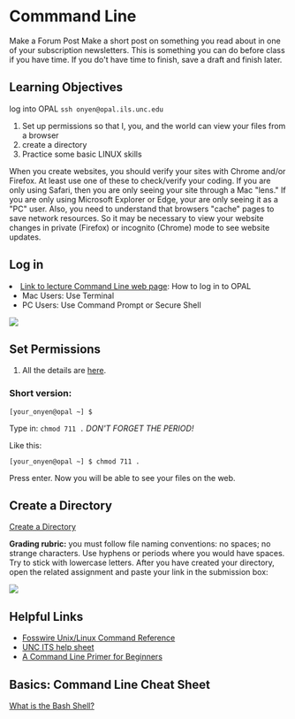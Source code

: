 # Commmand Line

Make a Forum Post
Make a short post on something you read about in one of your subscription newsletters. This is something you can do before class if you have time. If you do't have time to finish, save a draft and finish later.

## Learning Objectives

log into OPAL ```ssh onyen@opal.ils.unc.edu```
1. Set up permissions so that I, you, and the world can view your files from a browser
3. create a directory
4. Practice some basic LINUX skills


When you create websites, you should verify your sites with Chrome and/or Firefox. At least use one of these to check/verify your coding. If you are only using Safari, then you are only seeing your site through a Mac "lens." If you are only using Microsoft Explorer or Edge, your are only seeing it as a "PC" user. Also, you need to understand that browsers "cache" pages to save network resources. So it may be necessary to view your website changes in private (Firefox) or incognito (Chrome) mode to see website updates.

## Log in


<li><a href="https://ils.unc.edu/courses/2020_fall/inls161_001/02a.03.command-line.html">Link to lecture Command Line web page</a>: How to log in to OPAL

<ul>
<li>Mac Users: Use Terminal</li>
<li>PC Users: Use Command Prompt or Secure Shell </li>
</ul></li>



<img src="../terminal-password-prompt.png">

<h2 id="toc_3">Set Permissions</h2>

<ol>
<li>All the details are <a href="https://ils.unc.edu/courses/2020_fall/inls161_001/02b.01.command-line.html">here</a>.</li>
</ol>

<h3 id="toc_4">Short version:</h3>

<div><pre><code class="language-none">[your_onyen@opal ~] $
</code></pre></div>

<p>Type in: <code>chmod 711 .</code> <em>DON&#39;T FORGET THE PERIOD!</em></p>

<p>Like this:</p>

<div><pre><code class="language-none">[your_onyen@opal ~] $ chmod 711 .
</code></pre></div>

<p>Press enter. Now you will be able to see your files on the web.</p>

<h2 id="toc_5">Create a Directory</h2>

<a href="https://ils.unc.edu/courses/2020_spring/inls161_001/02b.02.new-directory.html">Create a Directory</a>

<p><strong>Grading rubric:</strong> you must follow file naming conventions: no spaces; no strange characters. Use hyphens or periods where you would have spaces. Try to stick with lowercase letters. After you have created your directory, open the related assignment and paste your link in the submission box:</p>

<img src="../example-submission.png">


<h2 id="toc_6">Helpful Links</h2>

<ul>
<li><a href="https://sakai.unc.edu/access/content/group/e9c746ef-ac76-46de-a710-efc21a0547af/materials/01/fwunixref.pdf">Fosswire Unix/Linux Command Reference</a></li>
<li><a href="https://sakai.unc.edu/access/content/group/e9c746ef-ac76-46de-a710-efc21a0547af/materials/01/unix-unc-help-unc.pdf">UNC ITS help sheet</a></li>
<li><a href="https://lifehacker.com/a-command-line-primer-for-beginners-5633909">A Command Line Primer for Beginners</a></li>
</ul>

<h2 id="toc_7">Basics: Command Line Cheat Sheet</h2>

<p><a href="https://en.wikipedia.org/wiki/Bash_(Unix_shell)">What is the Bash Shell?</a></p>
